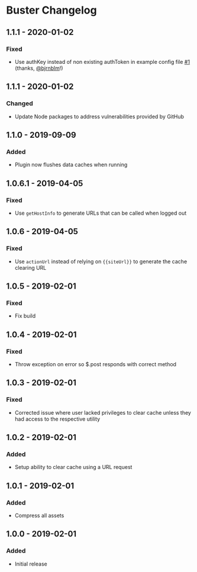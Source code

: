 # Buster Changelog

## 1.1.1 - 2020-01-02

### Fixed
- Use authKey instead of non existing authToken in example config file [#1](https://github.com/trendyminds/buster/pull/1) (thanks, [@bjrnblm](https://github.com/bjrnblm)!)

## 1.1.1 - 2020-01-02

### Changed
- Update Node packages to address vulnerabilities provided by GitHub

## 1.1.0 - 2019-09-09

### Added
- Plugin now flushes data caches when running

## 1.0.6.1 - 2019-04-05

### Fixed
- Use `getHostInfo` to generate URLs that can be called when logged out

## 1.0.6 - 2019-04-05

### Fixed
- Use `actionUrl` instead of relying on `{{siteUrl}}` to generate the cache clearing URL

## 1.0.5 - 2019-02-01

### Fixed
- Fix build

## 1.0.4 - 2019-02-01

### Fixed
- Throw exception on error so $.post responds with correct method

## 1.0.3 - 2019-02-01

### Fixed
- Corrected issue where user lacked privileges to clear cache unless they had access to the respective utility

## 1.0.2 - 2019-02-01

### Added
- Setup ability to clear cache using a URL request

## 1.0.1 - 2019-02-01

### Added
- Compress all assets

## 1.0.0 - 2019-02-01

### Added
- Initial release

